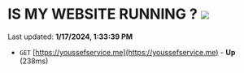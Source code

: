 # IS MY WEBSITE RUNNING ? [![](https://img.shields.io/static/v1?label=Sponsor&message=%E2%9D%A4&logo=GitHub&color=%23fe8e86)](https://github.com/sponsors/<username>)

Last updated: **1/17/2024, 1:33:39 PM**

- `GET` [https://youssefservice.me](https://youssefservice.me) - **Up** (238ms)
